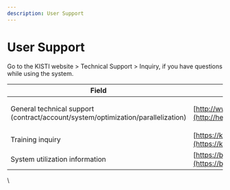 ```yaml
---
description: User Support
---
```


# User Support

Go to the KISTI website > Technical Support > Inquiry, if you have questions while using the system.

| Field                                                                                      | Contact                                                       |
| ------------------------------------------------------------------------------------------ | ------------------------------------------------------------- |
| <p>General technical support<br>(contract/account/system/optimization/parallelization)</p> | [http://www.ksc.re.kr](http://helpdesk.ksc.re.kr/)            |
| Training inquiry                                                                           | [https://kacademy.kisti.re.kr](https://kacademy.kisti.re.kr/) |
| System utilization information                                                             | [https://blog.ksc.re.kr](https://blog.ksc.re.kr/)             |

\\
